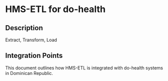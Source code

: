 # HMS-ETL for do-health

## Description

Extract, Transform, Load

## Integration Points

This document outlines how HMS-ETL is integrated with do-health systems in Dominican Republic.
